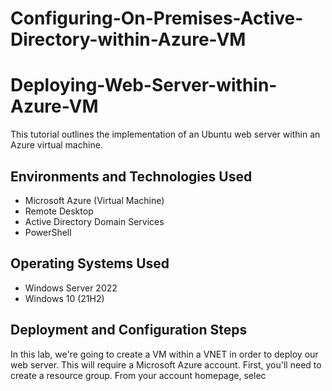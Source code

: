 # Configuring-On-Premises-Active-Directory-within-Azure-VM
# Deploying-Web-Server-within-Azure-VM
This tutorial outlines the implementation of an Ubuntu web server within an Azure virtual machine.
## Environments and Technologies Used
+ Microsoft Azure (Virtual Machine)
+ Remote Desktop
+ Active Directory Domain Services
+ PowerShell
## Operating Systems Used
+ Windows Server 2022
+ Windows 10 (21H2)
## Deployment and Configuration Steps
In this lab, we're going to create a VM within a VNET in order to deploy our web server. This will require a Microsoft Azure account. First, you'll need to create a resource group. From your account homepage, selec

